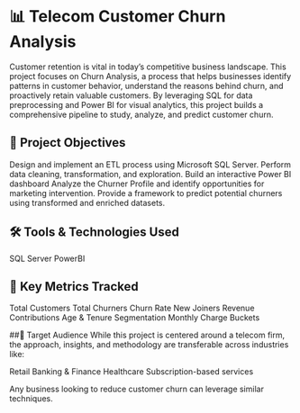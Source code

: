 # 📊 Telecom Customer Churn Analysis

Customer retention is vital in today’s competitive business landscape. This project focuses on Churn Analysis, a process that helps businesses identify patterns in customer behavior, understand the reasons behind churn, and proactively retain valuable customers. By leveraging SQL for data preprocessing and Power BI for visual analytics, this project builds a comprehensive pipeline to study, analyze, and predict customer churn.

## 🎯 Project Objectives

Design and implement an ETL process using Microsoft SQL Server.
Perform data cleaning, transformation, and exploration.
Build an interactive Power BI dashboard
Analyze the Churner Profile and identify opportunities for marketing intervention.
Provide a framework to predict potential churners using transformed and enriched datasets.

## 🛠 Tools & Technologies Used
SQL Server PowerBI

## 📌 Key Metrics Tracked
Total Customers
Total Churners
Churn Rate
New Joiners
Revenue Contributions
Age & Tenure Segmentation
Monthly Charge Buckets

##👥 Target Audience
While this project is centered around a telecom firm, the approach, insights, and methodology are transferable across industries like:

Retail
Banking & Finance
Healthcare
Subscription-based services

Any business looking to reduce customer churn can leverage similar techniques.
